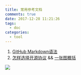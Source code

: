 ```yaml
---
title: 常用参考文档
comments: true
date: 2017-12-28 11:21:26
tags:
  - doc
categories:
  - tool
---
```


1. [GitHub Markdown语法](https://help.github.com/categories/writing-on-github/)
2. [怎样选择开源协议](https://choosealicense.com/) && [一张图概括](#img1)
<!-- more -->

<span id="img1"></span>
![](./free_software_licenses.png)
